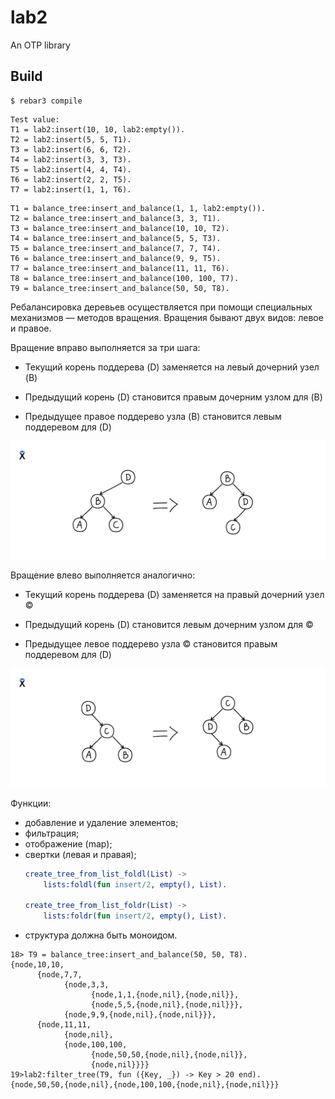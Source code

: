 lab2
=====

An OTP library

Build
-----

    $ rebar3 compile

```
Test value:
T1 = lab2:insert(10, 10, lab2:empty()).
T2 = lab2:insert(5, 5, T1).    
T3 = lab2:insert(6, 6, T2).
T4 = lab2:insert(3, 3, T3).
T5 = lab2:insert(4, 4, T4).
T6 = lab2:insert(2, 2, T5).
T7 = lab2:insert(1, 1, T6).
```

```
T1 = balance_tree:insert_and_balance(1, 1, lab2:empty()).
T2 = balance_tree:insert_and_balance(3, 3, T1).
T3 = balance_tree:insert_and_balance(10, 10, T2).
T4 = balance_tree:insert_and_balance(5, 5, T3).
T5 = balance_tree:insert_and_balance(7, 7, T4).
T6 = balance_tree:insert_and_balance(9, 9, T5).
T7 = balance_tree:insert_and_balance(11, 11, T6).
T8 = balance_tree:insert_and_balance(100, 100, T7).
T9 = balance_tree:insert_and_balance(50, 50, T8).
```
Ребалансировка деревьев осуществляется при помощи специальных механизмов — методов вращения. Вращения бывают двух видов: левое и правое.

Вращение вправо выполняется за три шага:

- Текущий корень поддерева (D) заменяется на левый дочерний узел (B)

- Предыдущий корень (D) становится правым дочерним узлом для (B)

- Предыдущее правое поддерево узла (B) становится левым поддеревом для (D)

![alt text](resources/image1.png)

Вращение влево выполняется аналогично:

- Текущий корень поддерева (D) заменяется на правый дочерний узел ©

- Предыдущий корень (D) становится левым дочерним узлом для ©

- Предыдущее левое поддерево узла © становится правым поддеревом для (D)

![alt text](resources/image2.png)


Функции:

- добавление и удаление элементов;
- фильтрация;
- отображение (map);
- свертки (левая и правая);
    ``` erl
    create_tree_from_list_foldl(List) ->
        lists:foldl(fun insert/2, empty(), List).
    
    create_tree_from_list_foldr(List) ->
        lists:foldr(fun insert/2, empty(), List).
    ```
- структура должна быть моноидом.
```
18> T9 = balance_tree:insert_and_balance(50, 50, T8).
{node,10,10,
      {node,7,7,
            {node,3,3,
                  {node,1,1,{node,nil},{node,nil}},
                  {node,5,5,{node,nil},{node,nil}}},
            {node,9,9,{node,nil},{node,nil}}},
      {node,11,11,
            {node,nil},
            {node,100,100,
                  {node,50,50,{node,nil},{node,nil}},
                  {node,nil}}}}
19>lab2:filter_tree(T9, fun ({Key, _}) -> Key > 20 end).  
{node,50,50,{node,nil},{node,100,100,{node,nil},{node,nil}}}
```

